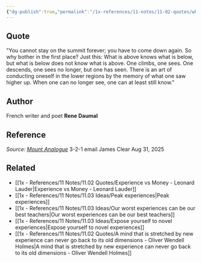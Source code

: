 ```yaml
---
{"dg-publish":true,"permalink":"/1x-references/11-notes/11-02-quotes/what-is-above-knows-what-is-below-but-what-is-below-does-not-know-what-is-above-one-climbs-one-sees-one-descends-one-sees-no-longer-but-one-has-seen-rene-daumal/","title":"What is above knows what is below, but what is below does not know what is above. One climbs, one sees. One descends, one sees no longer, but one has seen - Rene Daumal","created":"2025-09-01T12:44:10.688+03:00","updated":"2025-09-01T20:04:36.047+03:00"}
---
```



## Quote

"You cannot stay on the summit forever; you have to come down again. So why bother in the first place? Just this: What is above knows what is below, but what is below does not know what is above. One climbs, one sees. One descends, one sees no longer, but one has seen. There is an art of conducting oneself in the lower regions by the memory of what one saw higher up. When one can no longer see, one can at least still know."

## Author
French writer and poet **Rene Daumal** 

## Reference
_Source:_ [_Mount Analogue_](https://click.convertkit-mail4.com/o8u5l98vvgaqh6rp0l2uqqaq4wowrrioh25/p8heh9h49xrvkkuq/aHR0cHM6Ly9hbXpuLnRvLzRsTHhOdHg=)
3-2-1 email James Clear Aug 31, 2025

## Related
- [[1x - References/11 Notes/11.02 Quotes/Experience vs Money - Leonard Lauder\|Experience vs Money - Leonard Lauder]]
- [[1x - References/11 Notes/11.03 Ideas/Peak experiences\|Peak experiences]]
- [[1x - References/11 Notes/11.03 Ideas/Our worst experiences can be our best teachers\|Our worst experiences can be our best teachers]]
- [[1x - References/11 Notes/11.03 Ideas/Expose yourself to novel experiences\|Expose yourself to novel experiences]]
- [[1x - References/11 Notes/11.02 Quotes/A mind that is stretched by new experience can never go back to its old dimensions - Oliver Wendell Holmes\|A mind that is stretched by new experience can never go back to its old dimensions - Oliver Wendell Holmes]]